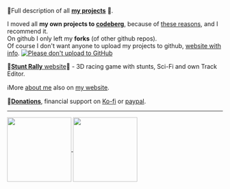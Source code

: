 📖Full description of all [**my projects**](https://cryham.org/projects/) 🎨.  

I moved all **my own projects to [codeberg](https://codeberg.org/cryham?tab=repositories)**, because of [these reasons](https://drewdevault.com/2022/03/29/free-software-free-infrastructure.html), and I recommend it.  
On github I only left my **forks** (of other github repos).  
Of course I don't want anyone to upload my projects to github, [website with info](https://nogithub.codeberg.page/).
[![Please don't upload to GitHub](https://nogithub.codeberg.page/badge.svg)](https://nogithub.codeberg.page)

🚗[**Stunt Rally** website](https://cryham.org/stuntrally/)🚀 - 3D racing game with stunts, Sci-Fi and own Track Editor.

ℹ️More [about me](https://cryham.org/about-me/) also on [my website](https://cryham.org/).  

💜[**Donations**](https://cryham.org/donate/), financial support on [Ko-fi](https://ko-fi.com/cryham) or [paypal](https://paypal.me/cryham).

----
<a href="https://github.com/cryham">
  <img height=150 align="center" src="https://github-readme-stats.vercel.app/api?username=cryham&theme=algolia&show_icons=true&hide_border=true" />
</a>
<a href="https://github.com/cryham">
  <img height=150 align="center" src="https://github-readme-stats.vercel.app/api/top-langs/?username=cryham&theme=algolia&layout=compact&hide_border=true&langs_count=4&hide=pascal,pawn,assembly,hlsl,metal,html,objective-c,c,php,cuda,shell&card_width=220" />
</a>
